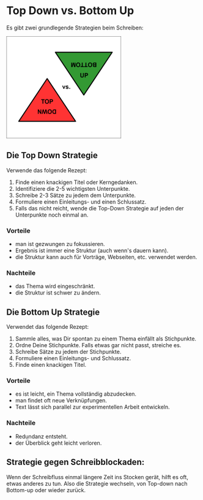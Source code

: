 
# Top Down vs. Bottom Up

Es gibt zwei grundlegende Strategien beim Schreiben:

![Top Down vs. Bottom Up](images/topdown300.png)

## Die Top Down Strategie

Verwende das folgende Rezept:

1. Finde einen knackigen Titel oder Kerngedanken.
2. Identifiziere die 2-5 wichtigsten Unterpunkte.
3. Schreibe 2-3 Sätze zu jedem dem Unterpunkte.
4. Formuliere einen Einleitungs- und einen Schlussatz.
5. Falls das nicht reicht, wende die Top-Down Strategie auf jeden der Unterpunkte noch einmal an.

### Vorteile

* man ist gezwungen zu fokussieren.
* Ergebnis ist immer eine Struktur (auch wenn's dauern kann).
* die Struktur kann auch für Vorträge, Webseiten, etc. verwendet werden.

### Nachteile

* das Thema wird eingeschränkt.
* die Struktur ist schwer zu ändern.


## Die Bottom Up Strategie

Verwendet das folgende Rezept:

1. Sammle alles, was Dir spontan zu einem Thema einfällt als Stichpunkte.
2. Ordne Deine Stichpunkte. Falls etwas gar nicht passt, streiche es.
3. Schreibe Sätze zu jedem der Stichpunkte.
4. Formuliere einen Einleitungs- und Schlussatz.
5. Finde einen knackigen Titel.

### Vorteile

* es ist leicht, ein Thema vollständig abzudecken.
* man findet oft neue Verknüpfungen.
* Text lässt sich parallel zur experimentellen Arbeit entwickeln.

### Nachteile

* Redundanz entsteht.
* der Überblick geht leicht verloren.


## Strategie gegen Schreibblockaden: 

Wenn der Schreibfluss einmal längere Zeit ins Stocken gerät, hilft es oft, etwas anderes zu tun. Also die Strategie wechseln, von Top-down nach Bottom-up oder 
wieder zurück.
